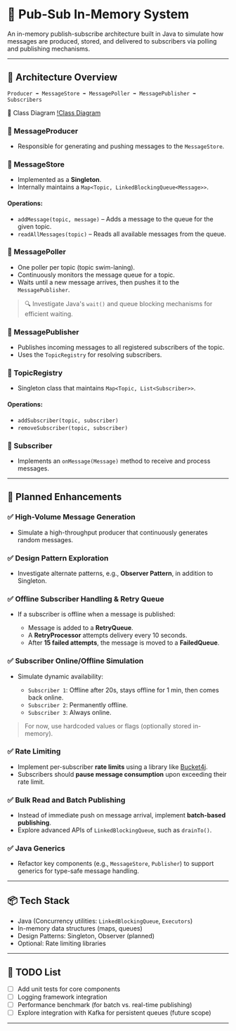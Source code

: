 # 📨 Pub-Sub In-Memory System

An in-memory publish-subscribe architecture built in Java to simulate how messages are produced, stored, and delivered to subscribers via polling and publishing mechanisms.

---

## 📐 Architecture Overview

```text
Producer ➡️ MessageStore ➡️ MessagePoller ➡️ MessagePublisher ➡️ Subscribers
```

🧭 Class Diagram
[!Class Diagram](https://github.com/sargarpramod-rgb/pub-sub-in-memory/blob/5d7b85c0740dd369129acee1b4c3852f824de1eb/src/resources/InMemorySubscriberArchitecture.png)

### 🔸 MessageProducer

* Responsible for generating and pushing messages to the `MessageStore`.

### 🔸 MessageStore

* Implemented as a **Singleton**.
* Internally maintains a `Map<Topic, LinkedBlockingQueue<Message>>`.

#### Operations:

* `addMessage(topic, message)` – Adds a message to the queue for the given topic.
* `readAllMessages(topic)` – Reads all available messages from the queue.

### 🔸 MessagePoller

* One poller per topic (topic swim-laning).
* Continuously monitors the message queue for a topic.
* Waits until a new message arrives, then pushes it to the `MessagePublisher`.

> 🔍 Investigate Java's `wait()` and queue blocking mechanisms for efficient waiting.

### 🔸 MessagePublisher

* Publishes incoming messages to all registered subscribers of the topic.
* Uses the `TopicRegistry` for resolving subscribers.

### 🔸 TopicRegistry

* Singleton class that maintains `Map<Topic, List<Subscriber>>`.

#### Operations:

* `addSubscriber(topic, subscriber)`
* `removeSubscriber(topic, subscriber)`

### 🔸 Subscriber

* Implements an `onMessage(Message)` method to receive and process messages.

---

## 🚀 Planned Enhancements

### ✅ High-Volume Message Generation

* Simulate a high-throughput producer that continuously generates random messages.

### ✅ Design Pattern Exploration

* Investigate alternate patterns, e.g., **Observer Pattern**, in addition to Singleton.

### ✅ Offline Subscriber Handling & Retry Queue

* If a subscriber is offline when a message is published:

  * Message is added to a **RetryQueue**.
  * A **RetryProcessor** attempts delivery every 10 seconds.
  * After **15 failed attempts**, the message is moved to a **FailedQueue**.

### ✅ Subscriber Online/Offline Simulation

* Simulate dynamic availability:

  * `Subscriber 1`: Offline after 20s, stays offline for 1 min, then comes back online.
  * `Subscriber 2`: Permanently offline.
  * `Subscriber 3`: Always online.

> For now, use hardcoded values or flags (optionally stored in-memory).

### ✅ Rate Limiting

* Implement per-subscriber **rate limits** using a library like [Bucket4j](https://github.com/vladimir-bukhtoyarov/bucket4j).
* Subscribers should **pause message consumption** upon exceeding their rate limit.

### ✅ Bulk Read and Batch Publishing

* Instead of immediate push on message arrival, implement **batch-based publishing**.
* Explore advanced APIs of `LinkedBlockingQueue`, such as `drainTo()`.

### ✅ Java Generics

* Refactor key components (e.g., `MessageStore`, `Publisher`) to support generics for type-safe message handling.

---

## 📦 Tech Stack

* Java (Concurrency utilities: `LinkedBlockingQueue`, `Executors`)
* In-memory data structures (maps, queues)
* Design Patterns: Singleton, Observer (planned)
* Optional: Rate limiting libraries

---

## 📌 TODO List

* [ ] Add unit tests for core components
* [ ] Logging framework integration
* [ ] Performance benchmark (for batch vs. real-time publishing)
* [ ] Explore integration with Kafka for persistent queues (future scope)

---

